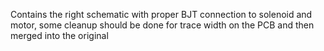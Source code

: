 Contains the right schematic with proper BJT connection to solenoid and motor, some cleanup should be done for trace width on the PCB and then merged into the original 
